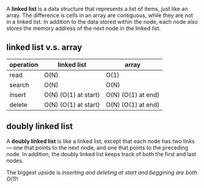 A **linked list** is a data structure that represents a list of items, just like an array.
The difference is cells in an array are contiguous, while they are not in a linked list.
In addition to the data stored within the node, each node also stores the memory address of the next node in the linked list.

## linked list v.s. array
| operation | linked list | array |
| --------- | ----------- | ----- |
| read | O(N) | O(1) |
| search | O(N) | O(N) |
| insert | O(N) (O(1) at start) | O(N) (O(1) at end)|
|delete | O(N) (O(1) at start) | O(N) (O(1) at end)|

## doubly linked list
A **doubly linked list** is like a linked list, except that each node has two links— one that points to the next node, and one that points to the preceding node. In addition, the doubly linked list keeps track of both the first and last nodes.

The biggest upside is *inserting and deleting at start and beggining are both O(1)*!

